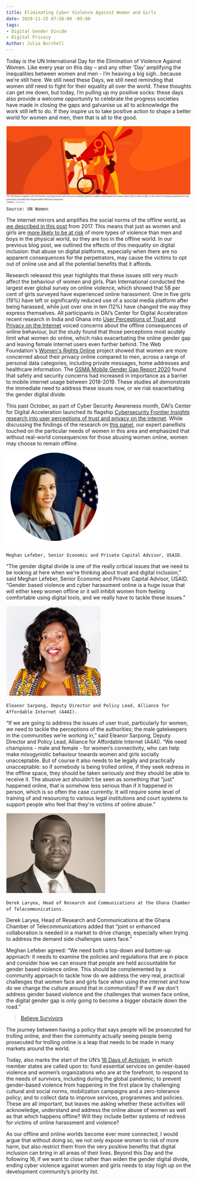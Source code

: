 ```yaml
---
title: Eliminating Cyber Violence Against Women and Girls
date: 2020-11-25 07:56:00 -05:00
tags:
- Digital Gender Divide
- Digital Privacy
Author: Julia Burchell
---
```


Today is the UN International Day for the Elimination of Violence Against Women. Like every year on this day – and any other ‘Day’ amplifying the inequalities between women and men - I’m heaving a big sigh…because we’re still here. We still need these Days, we still need reminding that women *still* need to fight for their equality all over the world. These thoughts can get me down, but today, I’m pulling up my positive socks: these days also provide a welcome opportunity to celebrate the progress societies have made in closing the gaps and galvanise us all to acknowledge the work still left to do. If they inspire us to take positive action to shape a better world for women and men, then that is all to the good.

![JB 1.png](/uploads/JB%201.png)`Source: UN Women`

The internet mirrors and amplifies the social norms of the offline world, as [we described in this post](https://dai-global-digital.com/cyber-vawg-what-are-the-implications-for-digital-inclusion.html) from 2017. This means that just as women and girls are [more likely to be at risk](https://www.un.org/en/observances/ending-violence-against-women-day) of more types of violence than men and boys in the physical world, so they are too in the offline world. In our previous blog post, we outlined the effects of this inequality on digital inclusion: that abuse on digital platforms, especially when there are no apparent consequences for the perpetrators, may cause the victims to opt out of online use and all the potential benefits that it affords.

Research released this year highlights that these issues still very much affect the behaviour of women and girls. Plan International conducted the largest ever global survey on online violence, which showed that 58 per cent of girls surveyed have experienced online harassment. One in five girls (19%) have left or significantly reduced use of a social media platform after being harassed, while just over one in ten (12%) have changed the way they express themselves. All participants in DAI’s Center for Digital Acceleration recent research in India and Ghana into [User Perceptions of Trust and Privacy on the Internet](https://www.dai.com/fi-cyber-user-trust.pdf) voiced concerns about the offline consequences of online behaviour, but the study found that those perceptions most acutely limit what women do online, which risks exacerbating the online gender gap and leaving female internet users even further behind. The Web Foundation's [Women's Rights Online](http://webfoundation.org/docs/2020/10/Executive-Summary-English.pdf) project showed that women are more concerned about their privacy online compared to men, across a range of personal data categories, including private messages, home addresses and healthcare information. The [GSMA Mobile Gender Gap Report 2020](https://www.gsma.com/mobilefordevelopment/wp-content/uploads/2020/05/GSMA-The-Mobile-Gender-Gap-Report-2020.pdf) found that safety and security concerns had increased in importance as a barrier to mobile internet usage between 2018-2019. These studies all demonstrate the immediate need to address these issues now, or we risk exacerbating the gender digital divide.

This past October, as part of Cyber Security Awareness month, DAI’s Center for Digital Acceleration launched its flagship [Cybersecurity Frontier Insights research into user perceptions of trust and privacy on the internet](https://www.dai.com/fi-cyber-user-trust.pdf). While discussing the findings of the research on [this panel](https://www.dai.com/frontier-insights-cybersecurity), our expert panellists touched on the particular needs of women in this area and emphasized that without real-world consequences for those abusing women online, women may choose to remain offline.

![JB 7.png](/uploads/JB%207.png)

`Meghan Lefeber, Senior Economic and Private Capital Advisor, USAID.`

“The gender digital divide is one of the really critical issues that we need to be looking at here when we're thinking about trust and digital inclusion,” said Meghan Lefeber, Senior Economic and Private Capital Advisor, USAID. “Gender based violence and cyber harassment online is a huge issue that will either keep women offline or it will inhibit women from feeling comfortable using digital tools, and we really have to tackle these issues.”

![JB 5.png](/uploads/JB%205.png)

`Eleanor Sarpong, Deputy Director and Policy Lead, Alliance for Affordable Internet (A4AI).`

“If we are going to address the issues of user trust, particularly for women, we need to tackle the perceptions of the authorities; the male gatekeepers in the communities we’re working in,” said Eleanor Sarpong, Deputy Director and Policy Lead, Alliance for Affordable Internet (A4AI). “We need champions - male and female - for women’s connectivity, who can help make misogynistic behaviour towards women and girls socially unacceptable. But of course it also needs to be legally and practically unacceptable: so if somebody is being trolled online, if they seek redress in the offline space, they should be taken seriously and they should be able to receive it. The abusive act shouldn't be seen as something that “just” happened online, that is somehow less serious than if it happened in person, which is so often the case currently. It will require some level of training of and resourcing to various legal institutions and court systems to support people who feel that they're victims of online abuse.”

![JB 4.png](/uploads/JB%204.png)

`Derek Laryea, Head of Research and Communications at the Ghana Chamber of Telecommunications.`

Derek Laryea, Head of Research and Communications at the Ghana Chamber of Telecommunications added that “joint or enhanced collaboration is needed in a market to drive change, especially when trying to address the demand side challenges users face.”

Meghan Lefeber agreed: “We need both a top-down and bottom-up approach: it needs to examine the policies and regulations that are in place and consider how we can ensure that people are held accountable for gender based violence online. This should be complemented by a community approach to tackle how do we address the very real, practical challenges that women face and girls face when using the internet and how do we change the culture around that in communities? If we if we don't address gender based violence and the challenges that women face online, the digital gender gap is only going to become a bigger obstacle down the road.”

<blockquote class="trello-card"><a href="https://trello.com/c/4lLIRgjU/36-believe-survivors">Believe Survivors</a></blockquote><script src="https://p.trellocdn.com/embed.min.js"></script>

The journey between having a policy that says people will be prosecuted for trolling online, and then the community actually seeing people being prosecuted for trolling online is a leap that needs to be made in many markets around the world.

Today, also marks the start of the UN’s [16 Days of Activism](https://www.unwomen.org/en/news/stories/2020/11/media-advisory-international-day-for-the-elimination-of-violence-against-women), in which member states are called upon to: fund essential services on gender-based violence and women’s organizations who are at the forefront; to respond to the needs of survivors, including during the global pandemic; to prevent gender-based violence from happening in the first place by challenging cultural and social norms, mobilization campaigns and a zero-tolerance policy; and to collect data to improve services, programmes and policies. These are all important, but leaves me asking whether these activities will acknowledge, understand and address the online abuse of women as well as that which happens offline? Will they include better systems of redress for victims of online harassment and violence?

As our offline and online worlds become ever more connected, I would argue that without doing so, we not only expose women to risk of more harm, but also restrict them from the very positive benefits that digital inclusion can bring in all areas of their lives. Beyond this Day and the following 16, if we want to close rather than widen the gender digital divide, ending cyber violence against women and girls needs to stay high up on the development community’s priority list.
